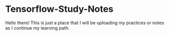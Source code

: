 # Tensorflow-Study-Notes
Hello there! This is just a place that I will be uploading my practices or notes as I continue my learning path.
